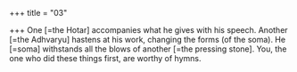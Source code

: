 +++
title = "03"

+++
One [=the Hotar] accompanies what he gives with his speech. Another  [=the Adhvaryu] hastens at his work, changing the forms (of
the soma).
He [=soma] withstands all the blows of another [=the pressing stone].  You, the one who did these things first, are worthy of hymns.